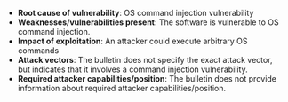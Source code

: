 - **Root cause of vulnerability**: OS command injection vulnerability
- **Weaknesses/vulnerabilities present**: The software is vulnerable to OS command injection.
- **Impact of exploitation**: An attacker could execute arbitrary OS commands
- **Attack vectors**: The bulletin does not specify the exact attack vector, but indicates that it involves a command injection vulnerability.
- **Required attacker capabilities/position**: The bulletin does not provide information about required attacker capabilities/position.